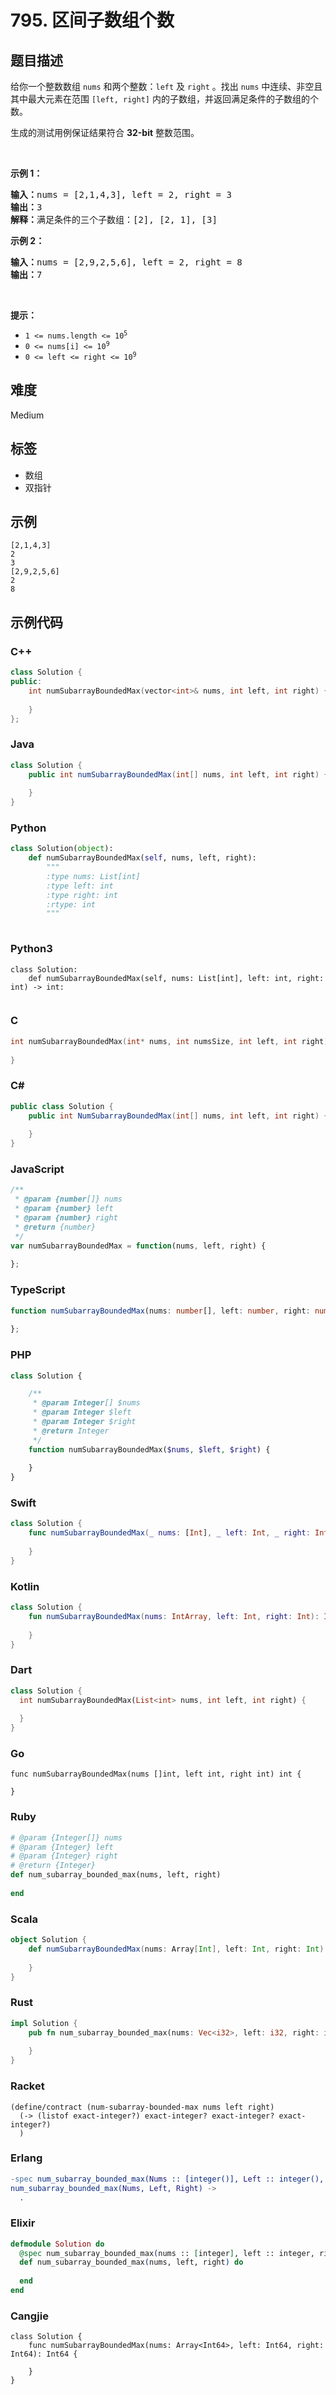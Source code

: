 # 795. 区间子数组个数

## 题目描述

<p>给你一个整数数组 <code>nums</code> 和两个整数：<code>left</code> 及 <code>right</code> 。找出 <code>nums</code> 中连续、非空且其中最大元素在范围&nbsp;<code>[left, right]</code> 内的子数组，并返回满足条件的子数组的个数。</p>

<p>生成的测试用例保证结果符合 <strong>32-bit</strong> 整数范围。</p>

<p>&nbsp;</p>

<p><strong>示例 1：</strong></p>

<pre>
<strong>输入：</strong>nums = [2,1,4,3], left = 2, right = 3
<strong>输出：</strong>3
<strong>解释：</strong>满足条件的三个子数组：[2], [2, 1], [3]
</pre>

<p><strong>示例 2：</strong></p>

<pre>
<strong>输入：</strong>nums = [2,9,2,5,6], left = 2, right = 8
<strong>输出：</strong>7
</pre>

<p>&nbsp;</p>

<p><strong>提示：</strong></p>

<ul>
	<li><code>1 &lt;= nums.length &lt;= 10<sup>5</sup></code></li>
	<li><code>0 &lt;= nums[i] &lt;= 10<sup>9</sup></code></li>
	<li><code>0 &lt;= left &lt;= right &lt;= 10<sup>9</sup></code></li>
</ul>


## 难度

Medium

## 标签

- 数组
- 双指针

## 示例

```
[2,1,4,3]
2
3
[2,9,2,5,6]
2
8
```

## 示例代码

### C++

```cpp
class Solution {
public:
    int numSubarrayBoundedMax(vector<int>& nums, int left, int right) {
        
    }
};
```

### Java

```java
class Solution {
    public int numSubarrayBoundedMax(int[] nums, int left, int right) {
        
    }
}
```

### Python

```python
class Solution(object):
    def numSubarrayBoundedMax(self, nums, left, right):
        """
        :type nums: List[int]
        :type left: int
        :type right: int
        :rtype: int
        """
        
```

### Python3

```python3
class Solution:
    def numSubarrayBoundedMax(self, nums: List[int], left: int, right: int) -> int:
        
```

### C

```c
int numSubarrayBoundedMax(int* nums, int numsSize, int left, int right) {
    
}
```

### C#

```csharp
public class Solution {
    public int NumSubarrayBoundedMax(int[] nums, int left, int right) {
        
    }
}
```

### JavaScript

```javascript
/**
 * @param {number[]} nums
 * @param {number} left
 * @param {number} right
 * @return {number}
 */
var numSubarrayBoundedMax = function(nums, left, right) {
    
};
```

### TypeScript

```typescript
function numSubarrayBoundedMax(nums: number[], left: number, right: number): number {
    
};
```

### PHP

```php
class Solution {

    /**
     * @param Integer[] $nums
     * @param Integer $left
     * @param Integer $right
     * @return Integer
     */
    function numSubarrayBoundedMax($nums, $left, $right) {
        
    }
}
```

### Swift

```swift
class Solution {
    func numSubarrayBoundedMax(_ nums: [Int], _ left: Int, _ right: Int) -> Int {
        
    }
}
```

### Kotlin

```kotlin
class Solution {
    fun numSubarrayBoundedMax(nums: IntArray, left: Int, right: Int): Int {
        
    }
}
```

### Dart

```dart
class Solution {
  int numSubarrayBoundedMax(List<int> nums, int left, int right) {
    
  }
}
```

### Go

```golang
func numSubarrayBoundedMax(nums []int, left int, right int) int {
    
}
```

### Ruby

```ruby
# @param {Integer[]} nums
# @param {Integer} left
# @param {Integer} right
# @return {Integer}
def num_subarray_bounded_max(nums, left, right)
    
end
```

### Scala

```scala
object Solution {
    def numSubarrayBoundedMax(nums: Array[Int], left: Int, right: Int): Int = {
        
    }
}
```

### Rust

```rust
impl Solution {
    pub fn num_subarray_bounded_max(nums: Vec<i32>, left: i32, right: i32) -> i32 {
        
    }
}
```

### Racket

```racket
(define/contract (num-subarray-bounded-max nums left right)
  (-> (listof exact-integer?) exact-integer? exact-integer? exact-integer?)
  )
```

### Erlang

```erlang
-spec num_subarray_bounded_max(Nums :: [integer()], Left :: integer(), Right :: integer()) -> integer().
num_subarray_bounded_max(Nums, Left, Right) ->
  .
```

### Elixir

```elixir
defmodule Solution do
  @spec num_subarray_bounded_max(nums :: [integer], left :: integer, right :: integer) :: integer
  def num_subarray_bounded_max(nums, left, right) do
    
  end
end
```

### Cangjie

```cangjie
class Solution {
    func numSubarrayBoundedMax(nums: Array<Int64>, left: Int64, right: Int64): Int64 {

    }
}
```

